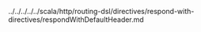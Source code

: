 ../../../../../scala/http/routing-dsl/directives/respond-with-directives/respondWithDefaultHeader.md